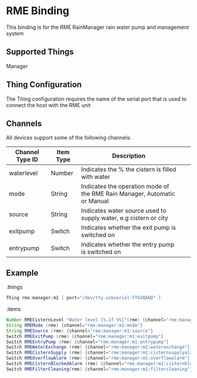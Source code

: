 # RME Binding

This binding is for the RME RainManager rain water pump and management system

## Supported Things

Manager

## Thing Configuration

The Thing configuration requires the name of the serial port that is used to connect the host with the RME unit

## Channels

All devices support some of the following channels:

| Channel Type ID | Item Type |                                Description                                |   |   |
|-----------------|-----------|---------------------------------------------------------------------------|---|---|
| waterlevel      | Number    | Indicates the % the cistern is filled with water                          |   |   |
| mode            | String    | Indicates the operation mode of the RME Rain Manager, Automatic or Manual |   |   |
| source          | String    | Indicates water source used to supply water, e.g cistern or city          |   |   |
| exitpump        | Switch    | Indicates whether the exit pump is switched on                            |   |   |
| entrypump       | Switch    | Indicates whether the entry pump is switched on                           |   |   |

## Example

.things

```java
Thing rme:manager:m1 [ port="/dev/tty.usbserial-FTGVQA6D" ]
```

.items

```java
Number RMECisternLevel "Water level [%.1f %%]"(rme) {channel="rme:manager:m1:waterlevel"}
String RMEMode (rme) {channel="rme:manager:m1:mode"}
String RMESource (rme) {channel="rme:manager:m1:source"}
Switch RMEExitPump (rme) {channel="rme:manager:m1:exitpump"}
Switch RMEEntryPump (rme) {channel="rme:manager:m1:entrypump"}
Switch RMEWaterExchange (rme) {channel="rme:manager:m1:waterexchange"}
Switch RMECisternSupply (rme) {channel="rme:manager:m1:cisternsupplyalarm"}
Switch RMEOverflowAlarm (rme) {channel="rme:manager:m1:overflowalarm"}
Switch RMECisternBlockedAlarm (rme) {channel="rme:manager:m1:cisternblockedalarm"}
Switch RMEFilterCleaning(rme) {channel="rme:manager:m1:filtercleaning"}
```

